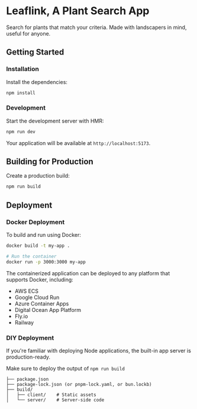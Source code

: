 # Leaflink, A Plant Search App

Search for plants that match your criteria. Made with landscapers in mind, useful for anyone.


## Getting Started

### Installation

Install the dependencies:

```bash
npm install
```

### Development
Start the development server with HMR:

```bash
npm run dev
```

Your application will be available at `http://localhost:5173`.

## Building for Production
Create a production build:

```bash
npm run build
```

## Deployment
### Docker Deployment
To build and run using Docker:

```bash
docker build -t my-app .

# Run the container
docker run -p 3000:3000 my-app
```

The containerized application can be deployed to any platform that supports Docker, including:

- AWS ECS
- Google Cloud Run
- Azure Container Apps
- Digital Ocean App Platform
- Fly.io
- Railway

### DIY Deployment

If you're familiar with deploying Node applications, the built-in app server is production-ready.

Make sure to deploy the output of `npm run build`

```
├── package.json
├── package-lock.json (or pnpm-lock.yaml, or bun.lockb)
├── build/
│   ├── client/    # Static assets
│   └── server/    # Server-side code
```
